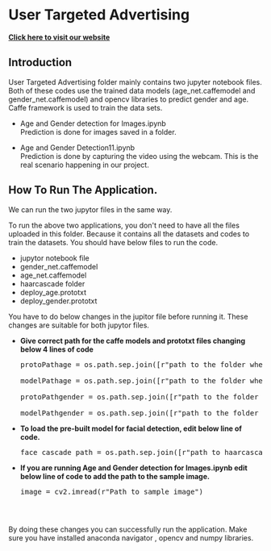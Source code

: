 # User Targeted Advertising

[**Click here to visit our website**](https://cepdnaclk.github.io/e16-3yp-digital-signage-based-user-targeted-advertising/)



##  Introduction

User Targeted Advertising folder mainly contains two jupyter notebook files. 
Both of these codes use the trained data models (age_net.caffemodel and gender_net.caffemodel) and opencv libraries to predict gender and age.
Caffe framework is used to train the data sets.
   
 - Age and Gender detection for Images.ipynb
    \
    Prediction is done for images saved in a folder.
    
 - Age and Gender Detection11.ipynb
   \
  Prediction is done by capturing the video using the webcam. This is the real scenario happening in our project.
  
  
 
## How To Run The Application.

We can run the two jupytor files in the same way.

To run the above two applications, you don't need to have all the files uploaded in this folder. Because it contains all the datasets and codes to train the datasets. You should have below files to run the code.
 - jupytor notebook file
 - gender_net.caffemodel
 - age_net.caffemodel
 - haarcascade folder
 - deploy_age.prototxt
 - deploy_gender.prototxt
 
You have to do below changes in the jupitor file before running it. These changes are suitable for both jupytor files.

 - <b>Give correct path for the caffe models and prototxt files changing below 4 lines of code</b>
   
   <pre>protoPathage = os.path.sep.join([r"path to the folder where deploy_age.prototxt is in",  "deploy_age.prototxt"])
   
   modelPathage = os.path.sep.join([r"path to the folder where age_net.caffemodel is in","age_net.caffemodel"])

   protoPathgender = os.path.sep.join([r"path to the folder where deploy_gender.prototxt  is in",  "deploy_gender.prototxt"])
   
   modelPathgender = os.path.sep.join([r"path to the folder where gender net.caffemodel is in","gender_net.caffemodel"])
   </pre>


 - <b>To load the pre-built model for facial detection, edit below line of code.</b>
 
   <pre>face_cascade_path = os.path.sep.join([r"path to haarcascade code",  "haarcascade_frontalface_default.xml"])</pre>
   
 - <b>If you are running Age and Gender detection for Images.ipynb edit below line of code to add the path to the sample image. </b>
  
   <pre>image = cv2.imread(r"Path to sample image")<pre>
   
  By doing these changes you can successfully run the application. Make sure you have installed anaconda navigator , opencv and numpy libraries.
   


